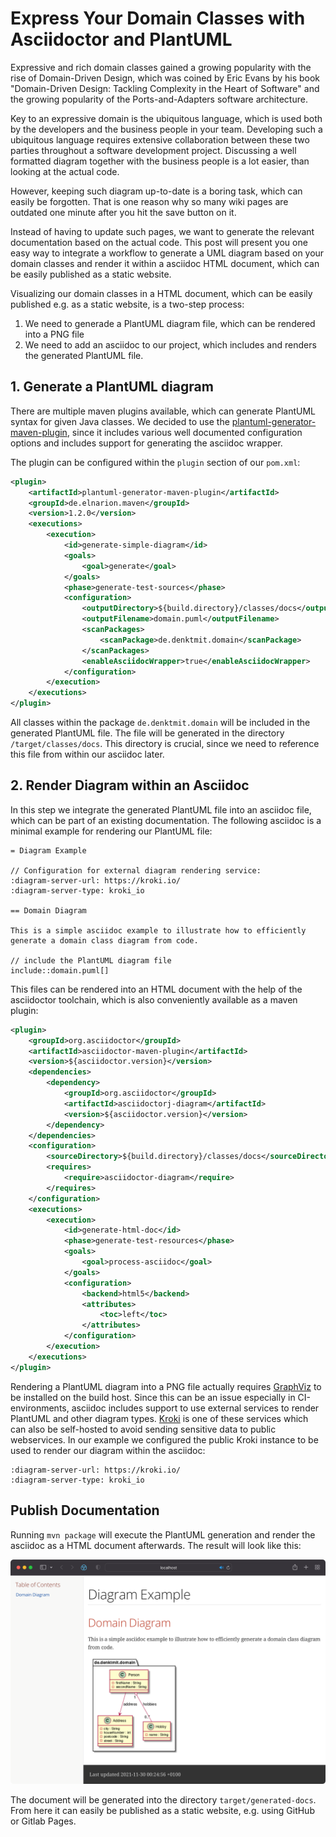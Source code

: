 # Express Your Domain Classes with Asciidoctor and PlantUML

Expressive and rich domain classes gained a growing popularity with the rise of Domain-Driven Design, which was 
coined by Eric Evans by his book "Domain-Driven Design: Tackling Complexity in the Heart of Software" and the growing popularity of the Ports-and-Adapters software architecture.

Key to an expressive domain is the ubiquitous language, which is used both by the developers and the business people 
in your team. Developing such a ubiquitous language requires extensive collaboration between these two parties 
throughout a software development project. Discussing a well formatted diagram together with the business people is a 
lot easier, than looking at the actual code.

However, keeping such diagram up-to-date is a boring task, which can 
easily be forgotten. That is one reason why so many wiki pages are outdated one minute after you hit the save button 
on it.

Instead of having to update such pages, we want to generate the relevant documentation based on the actual code. 
This post will present you one easy way to integrate a workflow to generate a UML diagram based on your domain 
classes and render it within a asciidoc HTML document, which can be easily published as a static website.

Visualizing our domain classes in a HTML document, which can be easily published e.g. as a static website, 
is a two-step process:

1. We need to generade a PlantUML diagram file, which can be rendered into a PNG file
2. We need to add an asciidoc to our project, which includes and renders the generated PlantUML file.

## 1. Generate a PlantUML diagram

There are multiple maven plugins available, which can generate PlantUML syntax for given Java classes. 
We decided to use the [plantuml-generator-maven-plugin](https://github.com/devlauer/plantuml-generator), since it 
includes various well documented configuration options and includes support for generating the asciidoc wrapper.

The plugin can be configured within the `plugin` section of our `pom.xml`:

```xml
<plugin>
    <artifactId>plantuml-generator-maven-plugin</artifactId>
    <groupId>de.elnarion.maven</groupId>
    <version>1.2.0</version>
    <executions>
        <execution>
            <id>generate-simple-diagram</id>
            <goals>
                <goal>generate</goal>
            </goals>
            <phase>generate-test-sources</phase>
            <configuration>
                <outputDirectory>${build.directory}/classes/docs</outputDirectory>
                <outputFilename>domain.puml</outputFilename>
                <scanPackages>
                    <scanPackage>de.denktmit.domain</scanPackage>
                </scanPackages>
                <enableAsciidocWrapper>true</enableAsciidocWrapper>
            </configuration>
        </execution>
    </executions>
</plugin>
```
All classes within the package `de.denktmit.domain` will be included in the generated PlantUML file. The file will be 
generated in the directory `/target/classes/docs`. This directory is crucial, since we need to reference this file 
from within our asciidoc later.

## 2. Render Diagram within an Asciidoc
In this step we integrate the generated PlantUML file into an asciidoc file, which can be part of an existing 
documentation. The following asciidoc is a minimal example for rendering our PlantUML file:

```asciidoc
= Diagram Example

// Configuration for external diagram rendering service:
:diagram-server-url: https://kroki.io/
:diagram-server-type: kroki_io

== Domain Diagram

This is a simple asciidoc example to illustrate how to efficiently generate a domain class diagram from code.

// include the PlantUML diagram file
include::domain.puml[]
```

This files can be rendered into an HTML document with the help of the asciidoctor toolchain, which is also 
conveniently available as a maven plugin:
```xml
<plugin>
    <groupId>org.asciidoctor</groupId>
    <artifactId>asciidoctor-maven-plugin</artifactId>
    <version>${asciidoctor.version}</version>
    <dependencies>
        <dependency>
            <groupId>org.asciidoctor</groupId>
            <artifactId>asciidoctorj-diagram</artifactId>
            <version>${asciidoctor.version}</version>
        </dependency>
    </dependencies>
    <configuration>
        <sourceDirectory>${build.directory}/classes/docs</sourceDirectory>
        <requires>
            <require>asciidoctor-diagram</require>
        </requires>
    </configuration>
    <executions>
        <execution>
            <id>generate-html-doc</id>
            <phase>generate-test-resources</phase>
            <goals>
                <goal>process-asciidoc</goal>
            </goals>
            <configuration>
                <backend>html5</backend>
                <attributes>
                    <toc>left</toc>
                </attributes>
            </configuration>
        </execution>
    </executions>
</plugin>
```
Rendering a PlantUML diagram into a PNG file actually requires [GraphViz](https://graphviz.org) to be installed on 
the build host. Since this can be an issue especially in CI-environments, asciidoc includes support to use external 
services to render PlantUML and other diagram types. [Kroki](https://korki.io) is one of these services which can 
also be self-hosted to avoid sending sensitive data to public webservices. In our example we configured the public Kroki
instance to be used to render our diagram within the asciidoc:

```
:diagram-server-url: https://kroki.io/
:diagram-server-type: kroki_io
```

## Publish Documentation

Running `mvn package` will execute the PlantUML generation and render the asciidoc as a HTML document afterwards. 
The result will look like this:

![](diagram.png)

The document will be generated into the directory `target/generated-docs`. From here it can easily be published as a 
static website, e.g. using GitHub or Gitlab Pages.





